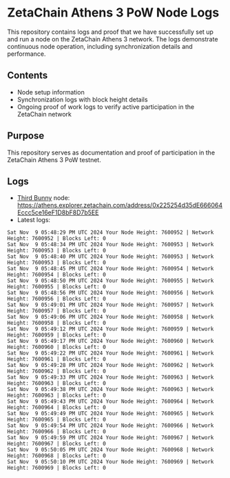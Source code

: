# ZetaChain Athens 3 PoW Node Logs
This repository contains logs and proof that we have successfully set up and run a node on the ZetaChain Athens 3 network. The logs demonstrate continuous node operation, including synchronization details and performance.

## Contents
- Node setup information
- Synchronization logs with block height details
- Ongoing proof of work logs to verify active participation in the ZetaChain network

## Purpose
This repository serves as documentation and proof of participation in the ZetaChain Athens 3 PoW testnet.

## Logs

- [Third Bunny](https://thirdbunny.xyz/) node: https://athens.explorer.zetachain.com/address/0x225254d35dE666064Eccc5ce16eF1D8bF8D7b5EE
- Latest logs:
```
Sat Nov  9 05:48:29 PM UTC 2024 Your Node Height: 7600952 | Network Height: 7600952 | Blocks Left: 0
Sat Nov  9 05:48:34 PM UTC 2024 Your Node Height: 7600953 | Network Height: 7600953 | Blocks Left: 0
Sat Nov  9 05:48:40 PM UTC 2024 Your Node Height: 7600953 | Network Height: 7600953 | Blocks Left: 0
Sat Nov  9 05:48:45 PM UTC 2024 Your Node Height: 7600954 | Network Height: 7600954 | Blocks Left: 0
Sat Nov  9 05:48:50 PM UTC 2024 Your Node Height: 7600955 | Network Height: 7600955 | Blocks Left: 0
Sat Nov  9 05:48:56 PM UTC 2024 Your Node Height: 7600956 | Network Height: 7600956 | Blocks Left: 0
Sat Nov  9 05:49:01 PM UTC 2024 Your Node Height: 7600957 | Network Height: 7600957 | Blocks Left: 0
Sat Nov  9 05:49:06 PM UTC 2024 Your Node Height: 7600958 | Network Height: 7600958 | Blocks Left: 0
Sat Nov  9 05:49:12 PM UTC 2024 Your Node Height: 7600959 | Network Height: 7600959 | Blocks Left: 0
Sat Nov  9 05:49:17 PM UTC 2024 Your Node Height: 7600960 | Network Height: 7600960 | Blocks Left: 0
Sat Nov  9 05:49:22 PM UTC 2024 Your Node Height: 7600961 | Network Height: 7600961 | Blocks Left: 0
Sat Nov  9 05:49:28 PM UTC 2024 Your Node Height: 7600962 | Network Height: 7600962 | Blocks Left: 0
Sat Nov  9 05:49:33 PM UTC 2024 Your Node Height: 7600963 | Network Height: 7600963 | Blocks Left: 0
Sat Nov  9 05:49:38 PM UTC 2024 Your Node Height: 7600963 | Network Height: 7600963 | Blocks Left: 0
Sat Nov  9 05:49:43 PM UTC 2024 Your Node Height: 7600964 | Network Height: 7600964 | Blocks Left: 0
Sat Nov  9 05:49:49 PM UTC 2024 Your Node Height: 7600965 | Network Height: 7600965 | Blocks Left: 0
Sat Nov  9 05:49:54 PM UTC 2024 Your Node Height: 7600966 | Network Height: 7600966 | Blocks Left: 0
Sat Nov  9 05:49:59 PM UTC 2024 Your Node Height: 7600967 | Network Height: 7600967 | Blocks Left: 0
Sat Nov  9 05:50:05 PM UTC 2024 Your Node Height: 7600968 | Network Height: 7600968 | Blocks Left: 0
Sat Nov  9 05:50:10 PM UTC 2024 Your Node Height: 7600969 | Network Height: 7600969 | Blocks Left: 0
```
